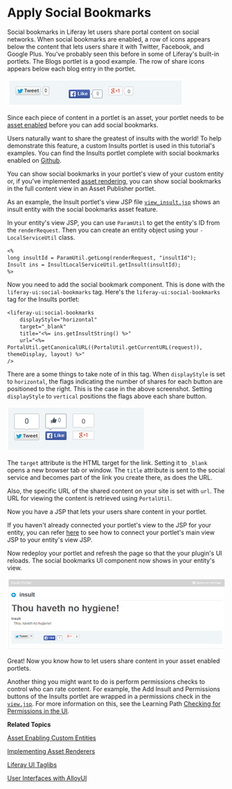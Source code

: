 # Apply Social Bookmarks [](id=apply-social-bookmarks)

<!--
Testing Notes:

The starting example portlet for this tutorial is at ...
liferay-docs/develop/tutorials/code/tutorials-sdk/portlets/asset-framework-02-asset-enable-insults-portlet

On completing this tutorial, the example portlet looks like the portlet at ...
liferay-docs/develop/tutorials/code/tutorials-sdk/portlets/asset-framework-03-end-insults-portlet

Make sure to read their README files.
-->

Social bookmarks in Liferay let users share portal content on social networks. 
When social bookmarks are enabled, a row of icons appears below the content that 
lets users share it with Twitter, Facebook, and Google Plus. You've probably 
seen this before in some of Liferay's built-in portlets. The Blogs portlet is a
good example. The row of share icons appears below each blog entry in the
portlet. 

![Figure 1: Social bookmarks are enabled in the built-in Blogs portlet](../../images/asset-fw-social-bookmarks-icons.png)

Since each piece of content in a portlet is an asset, your portlet needs to be 
[asset enabled](/develop/tutorials/-/knowledge_base/6-2/adding-updating-and-deleting-assets-for-custom-entities)
before you can add social bookmarks. 

Users naturally want to share the greatest of insults with the world! To help
demonstrate this feature, a custom Insults portlet is used in this tutorial's
examples. You can find the Insults portlet complete with social bookmarks
enabled on [Github](https://github.com/liferay/liferay-docs/tree/6.2.x/develop/tutorials/code/tutorials-sdk/portlets/asset-framework-03-end-insults-portlet).

You can show social bookmarks in your portlet's view of your custom entity or, if
you've implemented 
[asset rendering](/develop/tutorials/-/knowledge_base/6-2/implementing-asset-renderers),
you can show social bookmarks in the full content view in an Asset Publisher
portlet. 

As an example, the Insult portlet's view JSP file
[`view_insult.jsp`](https://github.com/liferay/liferay-docs/blob/6.2.x/develop/tutorials/code/tutorials-sdk/portlets/asset-framework-03-end-insults-portlet/docroot/html/insult/view_insult.jsp)
shows an insult entity with the social bookmarks asset feature. 

In your entity's view JSP, you can use `ParamUtil` to get the entity's ID 
from the `renderRequest`. Then you can create an entity object using your
`-LocalServiceUtil` class. 

    <%
    long insultId = ParamUtil.getLong(renderRequest, "insultId");
    Insult ins = InsultLocalServiceUtil.getInsult(insultId);
    %>
 
Now you need to add the social bookmark component. This is done with the 
`liferay-ui:social-bookmarks` tag. Here's the `liferay-ui:social-bookmarks` tag 
for the Insults portlet:

    <liferay-ui:social-bookmarks
        displayStyle="horizontal"
        target="_blank"
        title="<%= ins.getInsultString() %>"
        url="<%= PortalUtil.getCanonicalURL((PortalUtil.getCurrentURL(request)), themeDisplay, layout) %>" 
    />
 
There are a some things to take note of in this tag. When `displayStyle` is set 
to `horizontal`, the flags indicating the number of shares for each button are 
positioned to the right. This is the case in the above screenshot. Setting 
`displayStyle` to `vertical` positions the flags above each share button.

![Figure 2: Here are the share buttons with `displayStyle` set to `"vertical"`.](../../images/asset-fw-social-bookmarks-icons-vertical.png)

The `target` attribute is the HTML target for the link. Setting it to `_blank`
opens a new browser tab or window. The `title` attribute is sent to the social
service and becomes part of the link you create there, as does the URL. 

Also, the specific URL of the shared content on your site is set with `url`. The 
URL for viewing the content is retrieved using `PortalUtil`.

Now you have a JSP that lets your users share content in your portlet. 

If you haven't already connected your portlet's view to the JSP for your entity,
you can refer [here](/develop/tutorials/-/knowledge_base/6-2/relating-assets#creating-a-url-to-your-new-jsp)
to see how to connect your portlet's main view JSP to your entity's view JSP. 

Now redeploy your portlet and refresh the page so that the your plugin's UI
reloads. The social bookmarks UI component now shows in your entity's view. 

![Figure 3: The new JSP lets users share content in your portlet.](../../images/asset-fw-social-bookmarks.png)

Great! Now you know how to let users share content in your asset enabled 
portlets. 

Another thing you might want to do is perform permissions checks to control 
who can rate content. For example, the Add Insult and 
Permissions buttons of the Insults portlet are wrapped in a permissions check in 
the 
[`view.jsp`](https://github.com/liferay/liferay-docs/blob/6.2.x/develop/tutorials/code/tutorials-sdk/portlets/asset-framework-03-end-insults-portlet/docroot/html/insult/view.jsp).
For more information on this, see the Learning Path 
[Checking for Permissions in the UI](/develop/tutorials/-/knowledge_base/6-2/checking-for-permissions-in-the-ui).

**Related Topics**

[Asset Enabling Custom Entities](/develop/tutorials/-/knowledge_base/6-2/asset-enabling-custom-entities)

[Implementing Asset Renderers](/develop/tutorials/-/knowledge_base/6-2/implementing-asset-renderers)

[Liferay UI Taglibs](/develop/tutorials/-/knowledge_base/6-2/liferay-ui-taglibs)

[User Interfaces with AlloyUI](/develop/tutorials/-/knowledge_base/6-2/alloyui)
